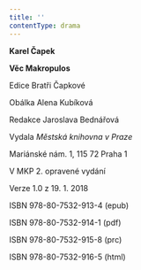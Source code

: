 ```yaml
---
title: ''
contentType: drama
---
```


<section>

**Karel Čapek**

**Věc Makropulos**

</section>

<section>

Edice Bratři Čapkové

</section>

<section>

Obálka Alena Kubíková

</section>

<section>

Redakce Jaroslava Bednářová

</section>

<section>

Vydala _Městská knihovna v Praze_

</section>

<section>

Mariánské nám. 1, 115 72 Praha 1

</section>

<section>

V MKP 2. opravené vydání

</section>

<section>

Verze 1.0 z 19. 1. 2018

</section>

<section>

ISBN 978-80-7532-913-4 (epub)

</section>

<section>

ISBN 978-80-7532-914-1 (pdf)

</section>

<section>

ISBN 978-80-7532-915-8 (prc)

</section>

<section>

ISBN 978-80-7532-916-5 (html)

</section>
